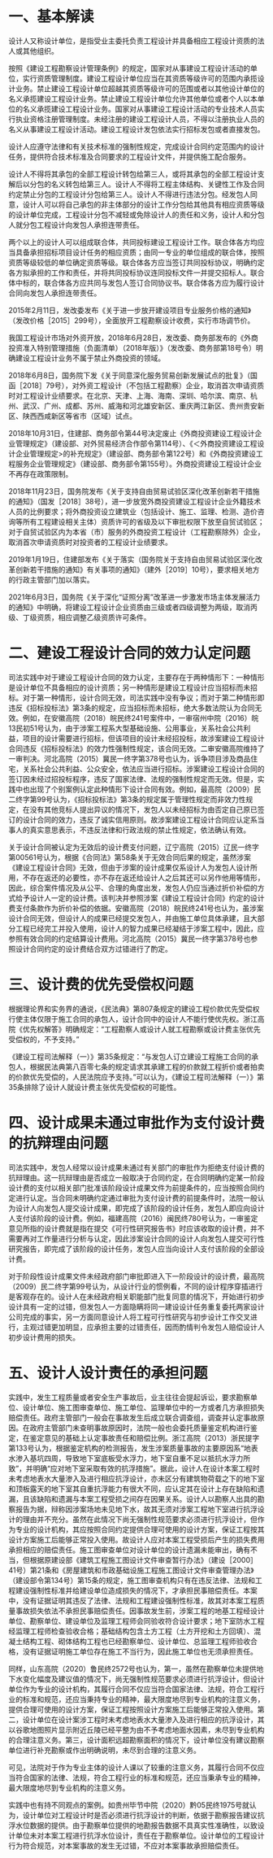 # 一、基本解读
设计人又称设计单位，是指受业主委托负责工程设计并具备相应工程设计资质的法人或其他组织。

按照《建设工程勘察设计管理条例》的规定，国家对从事建设工程设计活动的单位，实行资质管理制度。建设工程设计单位应当在其资质等级许可的范围内承揽设计业务。禁止建设工程设计单位超越其资质等级许可的范围或者以其他设计单位的名义承揽建设工程设计业务。禁止建设工程设计单位允许其他单位或者个人以本单位的名义承揽建设工程设计业务。国家对从事建设工程设计活动的专业技术人员实行执业资格注册管理制度。未经注册的建设工程设计人员，不得以注册执业人员的名义从事建设工程设计活动。建设工程设计发包依法实行招标发包或者直接发包。

设计人应遵守法律和有关技术标准的强制性规定，完成设计合同约定范围内的设计任务，提供符合技术标准及合同要求的工程设计文件，并提供施工配合服务。

设计人不得将其承包的全部工程设计转包给第三人，或将其承包的全部工程设计支解后以分包的名义转包给第三人。设计人不得将工程主体结构、关键性工作及合同约定禁止分包的工程设计分包给第三人。设计人不得进行违法分包。经发包人同意，设计人可以将自己承包的非主体部分的设计工作分包给其他具有相应资质等级的设计单位完成，工程设计分包不减轻或免除设计人的责任和义务，设计人和分包人就分包工程设计向发包人承担连带责任。

两个以上的设计人可以组成联合体，共同投标建设工程设计工作。联合体各方均应当具备承担招标项目设计任务的相应资质；由同一专业的单位组成的联合体，按照资质等级较低的单位确定资质等级。联合体各方应当签订共同投标协议，明确约定各方拟承担的工作和责任，并将共同投标协议连同投标文件一并提交招标人。联合体中标的，联合体各方应共同与发包人签订合同协议书。联合体各方应为履行设计合同向发包人承担连带责任。

2015年2月11日，发改委发布《关于进一步放开建设项目专业服务价格的通知》（发改价格［2015］299号），全面放开工程勘察设计收费，实行市场调节价。

我国工程设计市场对外资开放，2018年6月28日，发改委、商务部发布的《外商投资准入特别管理措施（负面清单）（2018年版）》（发改委、商务部第18号令）明确建设工程设计业务不属于禁止外商投资的领域。

2018年6月8日，国务院下发《关于同意深化服务贸易创新发展试点的批复》（国函［2018］79号），对外资工程设计（不包括工程勘察）企业，取消首次申请资质时对工程设计业绩要求。在北京、天津、上海、海南、深圳、哈尔滨、南京、杭州、武汉、广州、成都、苏州、威海和河北雄安新区、重庆两江新区、贵州贵安新区、陕西西咸新区等省市（区域）试点。

2018年10月31日，住建部、商务部令第44号决定废止《外商投资建设工程设计企业管理规定》（建设部、对外贸易经济合作部令第114号）、《＜外商投资建设工程设计企业管理规定>的补充规定》（建设部、商务部令第122号）和《外商投资建设工程服务企业管理规定》（建设部、商务部令第155号）。外商投资建设工程设计企业不再存在政策限制。

2018年11月23日，国务院发布《关于支持自由贸易试验区深化改革创新若干措施的通知》（国发［2018］38号），进一步放宽外商投资建设工程设计企业外籍技术人员的比例要求；将外商投资设立建筑业（包括设计、施工、监理、检测、造价咨询等所有工程建设相关主体）资质许可的省级及以下审批权限下放至自贸试验区；对于自贸试验区内为本省（市）服务的外商投资工程设计（工程勘察除外）企业，取消首次申请资质时对投资者的工程设计业绩要求。

2019年1月19日，住建部发布《关于落实（国务院关于支持自由贸易试验区深化改革创新若干措施的通知》有关事项的通知》（建外［2019］10号），要求相关地方的行政主管部门加以落实。

2021年6月3日，国务院《关于深化“证照分离”改革进一步激发市场主体发展活力的通知》中明确，将建设工程设计企业资质由三级或者四级调整为两级，取消丙级、丁级资质，相应调整乙级资质许可条件。
# 二、建设工程设计合同的效力认定问题
司法实践中对于建设工程设计合同的效力认定，主要存在于两种情形下：一种情形是设计单位不具备相应的设计资质；另一种情形是建设工程设计应当招标而未招标。对于第一种情形，设计合同无效，司法实践中没有争议；而对于第二种情形即违反《招标投标法》第3条的规定，应当招标而未招标，绝大多数法院认为合同无效。例如，在安徽高院（2018）皖民终241号案件中，一审宿州中院（2016）皖13民初51号认为，由于涉案工程系大型基础设施、公用事业，关系社会公共利益，项目的设计需要进行招标，但该项目的设计未经招投标，故涉案建设工程设计合同违反《招标投标法》的效力性强制性规定，该合同无效。二审安徽高院维持了一审判决。河北高院（2015）冀民一终字第378号也认为，诉争项目涉及商品住宅，关系社会公共利益、公众安全，依法应当进行招标。涉案建设工程设计合同的签订因未经过招投标程序，违反了国家法律、法规的强制性规定而无效。但是，实践中也出现了个别案例认定此种情形下设计合同有效。例如，最高院（2009）民二终字第99号认为，《招标投标法》第3条的规定属于管理性规定而非效力性规定，在没有其他竞标人提出异议的情况下，发包人以未经招标为由否定自己原已签订的设计合同的效力，违反了诚实信用原则。故涉案建设工程设计合同应认定系当事人的真实意思表示，不违反法律和行政法规的禁止性规定，依法确认有效。

关于设计合同被认定为无效后的设计费支付问题，辽宁高院（2015）辽民一终字第00561号认为，根据《合同法》第58条关于无效合同后果的规定，虽然涉案《建设工程设计合同》无效，但由于涉案的设计成果仅系设计人为发包人设计所用，不存在返还的必要性，亦不存在返还给设计人之后其还可以另作他用等情形，因此，综合案件情况及从公平、合理的角度出发，发包人仍应当通过折价补偿的方式给予设计人一定的设计费。该判决并参照涉案《建设工程设计合同》约定的设计费支付条款作为折价补偿的依据。安徽高院（2018）皖民终241号也认为，虽涉案设计合同无效，但设计人的成果已经提交发包人，并由施工单位具体承建，且大部分工程已经完工并投入使用，设计人的智力成果已经凝结于涉案工程中，因此，应参照有效合同的约定结算设计费用。河北高院（2015）冀民一终字第378号也参照设计合同约定的设计费结合双方过错进行了酌定。
# 三、设计费的优先受偿权问题
根据理论界和实务界的通说，《民法典》第807条规定的建设工程价款优先受偿权行使主体仅限于施工合同的承包人，设计合同中的设计人不能行使优先权。浙江高院《优先权解答》明确规定：“工程勘察人或设计人就工程勘察或设计费主张优先受偿权的，不予支持。”

《建设工程司法解释（一）》第35条规定：“与发包人订立建设工程施工合同的承包人，根据民法典第八百零七条的规定请求其承建工程的价款就工程折价或者拍卖的价款优先受偿的，人民法院应予支持。”可以认为，《建设工程司法解释（一）》第35条排除了设计人就设计费主张优先受偿权的可能性。
# 四、设计成果未通过审批作为支付设计费的抗辩理由问题
司法实践中，发包人经常以设计成果未通过有关部门的审批作为拒绝支付设计费的抗辩理由。这一抗辩理由是否成立一般取决于合同约定，在合同明确约定某一阶段设计费的支付以相关部门批准该阶段设计成果文件为前提条件的，应当按照合同约定进行认定。当合同未明确约定通过审批为支付设计费的前提条件时，法院一般认为设计人向发包人提交设计成果，即完成了该阶段的设计任务，发包人即应向设计人支付该阶段的设计费。例如，福建高院（2016）闽民终780号认为，一审鉴定意见所指的设计费就是指在提交《可行性研究报告书》时应该收取的设计费，并不需要再对工作量进行分析与认定，因此涉案设计合同的设计人向发包人提交可行性研究报告，即完成了该阶段的设计任务，发包人应当向设计人支付该阶段的全部设计费。

对于阶段性设计成果文件未经政府部门审批即进入下一阶段设计的设计费，最高院（2009）民二终字第99号认为，从设计行业的惯例看，不同的设计程序穿插进行是客观存在的。设计人在未经政府相关职能部门批复同意的情况下，开始进行初步设计具有一定的过错，但发包人一方面隐瞒将同一建设设计任务重复委托两家设计公司完成的事实，另一方面同意设计人将工程可行性研究与初步设计工作交叉进行，主观过错更加明显，应承担主要的过错责任，因而酌情判令发包人赔偿设计人初步设计费用的损失。
# 五、设计人设计责任的承担问题
实践中，发生工程质量或者安全生产事故后，业主往往会提起诉讼，要求勘察单位、设计单位、施工图审查单位、施工单位、监理单位中的一方或者几方承担损失赔偿责任。政府主管部门一般会在事故发生后成立联合调查组，调查并认定事故原因。在政府主管部门未查明事故原因时，法院一般也会委托质量鉴定机构进行鉴定，在鉴定意见的基础上认定事故责任和赔偿比例。浙江高院（2013）浙民提字第133号认为，根据鉴定机构的检测报告，发生涉案质量事故的主要原因系“地表水渗入基坑四周，导致地下室底板受水浮力，地下室自重不足以抵抗水浮力所致”，并明确“应对地下室采取有效的抗浮措施”。据此，设计人在设计本案工程时未考虑地表水大量渗入及进行相应抗浮设计，亦未区分有建筑物荷载之下的地下室和顶板露天的地下室其自重抗浮能力有很大不同，应认定其在设计上存在缺陷和遗漏，且该缺陷和遗漏与本案工程受损之间存在因果关系。设计人以勘察人出具的勘察报告为据，辩称因涉案场地未见地下水，故其无须对涉案工程地下室进行抗浮设计的理由并不充分。虽然在此情况下尚无强制性规范要求必须进行抗浮设计，但作为专业的设计机构，其应按照合同约定提供合理可使用的设计方案，保证工程按其设计方案施工后能够正常投入使用。故设计人应对本案工程受损后产生的损失费用承担相应的赔偿责任。施工图审查单位对设计单位的设计遗漏未能审出，确有不当，但根据原建设部《建筑工程施工图设计文件审查暂行办法》（建设［2000］41号）第21条和《房屋建筑和市政基础设施工程施工图设计文件审查管理办法》（建设部令第134号）第15条的规定，施工图审查机构只有在违反法律、法规和工程建设强制性标准并给建设单位造成损失的情况下，才承担民事赔偿责任。本案中，没有证据证明其违反了法律、法规和工程建设强制性标准，故其对本案工程质量事故损失依法不承担民事赔偿责任。因事故发生前，涉案工程的地基工程经设计单位、勘察单位、建设单位及监理工程师会同验收符合设计要求；地下室防水工程经监理工程师检查验收合格；基础结构包含土方工程（土方开挖和土方回填）、混凝土结构工程、砌体结构工程也已经勘察单位、设计单位、总监理工程师验收合格，没有证据证明施工单位存在施工不当行为，因此施工单位也无须承担责任。

同样，山东高院（2020）鲁民终2572号也认为，第一，虽然在勘察单位未提供地下水变化幅度及建议值的情况下，尚无强制性规范要求必须进行抗浮设计，但设计单位作为专业的设计机构，其履行合同不仅应当符合国家法律、法规，符合工程行业的标准和规范，还应当秉持专业的精神，最大限度地尽到专业机构的注意义务，提供合理可使用的设计方案，保证工程按照设计方案施工后能够正常投入使用。第二，设计单位在设计案涉工程时未考虑地表水大量渗入及进行相应的抗浮设计，其以谷歌地图照片显示附近丘陵已经平整为由不予考虑地面水因素，未尽到专业机构的合理注意义务。第三，设计面积远超勘察面积的情况下，设计单位没有建议勘察单位进行补充勘察或作出明确说明，未尽到合理的注意义务。

可见，法院对于作为专业主体的设计人课以了较重的注意义务，其履行合同不仅应当符合国家的法律、法规，符合工程行业的标准和规范，还应当秉承专业的精神，最大限度地尽到专业机构的注意义务。

实践中也有持不同观点的案例。如贵州毕节中院（2020）黔05民终1975号就认为，设计单位对工程设计时是否必须进行抗浮设计的判断，依据于勘察报告建议抗浮水位数据的提供。由于勘察单位提供的地勘报告数据不具真实性准确性，以致设计单位未对本案工程进行抗浮水位设计，责任在于勘察单位。设计单位的工程设计行为符合规范，对本案事故的发生无过错，不应对本案事故承担赔偿责任。